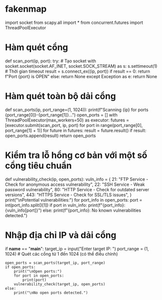 # fakenmap
import socket
from scapy.all import *
from concurrent.futures import ThreadPoolExecutor

# Hàm quét cổng
def scan_port(ip, port):
    try:
        # Tạo socket
        with socket.socket(socket.AF_INET, socket.SOCK_STREAM) as s:
            s.settimeout(1)  # Thời gian timeout
            result = s.connect_ex((ip, port))
            if result == 0:
                return f"Port {port} is OPEN"
            else:
                return None
    except Exception as e:
        return None

# Hàm quét toàn bộ dải cổng
def scan_ports(ip, port_range=(1, 1024)):
    print(f"Scanning {ip} for ports {port_range[0]}-{port_range[1]}...")
    open_ports = []
    with ThreadPoolExecutor(max_workers=50) as executor:
        futures = [executor.submit(scan_port, ip, port) for port in range(port_range[0], port_range[1] + 1)]
        for future in futures:
            result = future.result()
            if result:
                open_ports.append(result)
    return open_ports

# Kiểm tra lỗ hổng cơ bản với một số cổng tiêu chuẩn
def vulnerability_check(ip, open_ports):
    vuln_info = {
        21: "FTP Service - Check for anonymous access vulnerability",
        22: "SSH Service - Weak password vulnerability",
        80: "HTTP Service - Check for outdated server versions",
        443: "HTTPS Service - Check for SSL/TLS issues",
    }
    print("\nPotential vulnerabilities:")
    for port_info in open_ports:
        port = int(port_info.split()[1])
        if port in vuln_info:
            print(f"{port_info}: {vuln_info[port]}")
        else:
            print(f"{port_info}: No known vulnerabilities detected.")

# Nhập địa chỉ IP và dải cổng
if __name__ == "__main__":
    target_ip = input("Enter target IP: ")
    port_range = (1, 1024)  # Quét các cổng từ 1 đến 1024 (có thể điều chỉnh)
    
    open_ports = scan_ports(target_ip, port_range)
    if open_ports:
        print("\nOpen ports:")
        for port in open_ports:
            print(port)
        vulnerability_check(target_ip, open_ports)
    else:
        print("\nNo open ports detected.")
